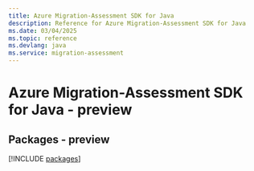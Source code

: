 ```yaml
---
title: Azure Migration-Assessment SDK for Java
description: Reference for Azure Migration-Assessment SDK for Java
ms.date: 03/04/2025
ms.topic: reference
ms.devlang: java
ms.service: migration-assessment
---
```

# Azure Migration-Assessment SDK for Java - preview
## Packages - preview
[!INCLUDE [packages](migration-assessment-index.md)]